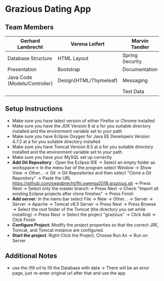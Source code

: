 ﻿# Grazious Dating App

## Team Members

|Gerhard Lambrecht| Verena Leifert | Marvin Tandler |
| --- | --- | --- |
| Database Structure | HTML Layout | Spring Security |
| Presentation| Bootstrap| Documentation|
|Java Code (Models/Controller) | Design(HTML/Thymeleaf) | Messaging
||| Test Data




## Setup Instructions
- Make sure you have latest version of either Firefox or Chrome installed
- Make sure you have the JDK Version 8 at a for you suitable directory installed and the environment variable set to your path
- Make sure you have Eclipse Oxygen for Java EE Developers Version 4.7.2 at a for you suitable directory installed 
- Make sure you have Tomcat Version 8.5 at a for you suitable directory installed  and the environment variable set to your path
-  Make sure you have your MySQL set up correctly
- **Add Git Repository** : Open the Eclipse IDE -> Select an empty folder as workspace-> In the menu bar of the program select Window -> Show View -> Other... -> Git -> Git Repositories and then select "Clone a Git Repository" -> Paste the URL https://github.com/swagbrecht/fhj.swenga2018.grazious.git -> Press Next -> Select only the master branch -> Press Next -> Check "Import all existing Eclipse projects after clone finishes" -> Press Finish
- **Add server**: In the menu bar select File -> New -> Other... -> Server -> Server -> Apache -> Tomcat v8.5 Server -> Press Next -> Press Browse -> Select the root folder of the Tomcat (the directory you set while installing) -> Press Next -> Select the project "grazious" -> Click Add -> Click Finish 
- **Configure Project**: Modify the project properties so that the correct JRE, Tomcat, and Tomcat instance are configured.
- **Start the project**: Right-Click the Project, Choose Run As -> Run on Server

## Additional Notes
- use the /fill url to fill the Database with data -> There will be an error page, just re-enter original url after that and use the app


